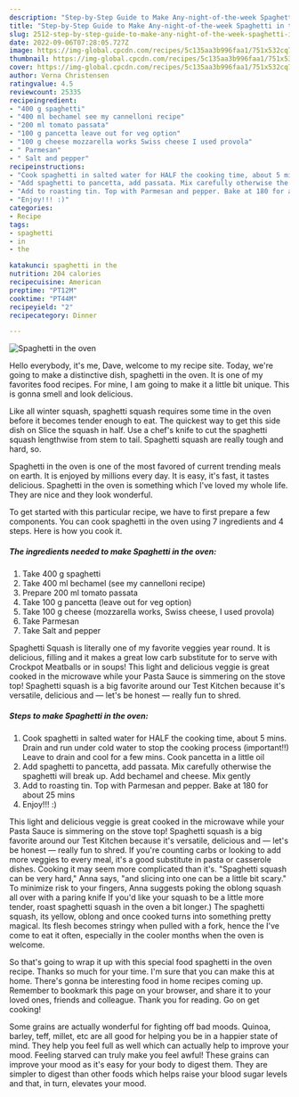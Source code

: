 ```yaml
---
description: "Step-by-Step Guide to Make Any-night-of-the-week Spaghetti in the oven"
title: "Step-by-Step Guide to Make Any-night-of-the-week Spaghetti in the oven"
slug: 2512-step-by-step-guide-to-make-any-night-of-the-week-spaghetti-in-the-oven
date: 2022-09-06T07:28:05.727Z
image: https://img-global.cpcdn.com/recipes/5c135aa3b996faa1/751x532cq70/spaghetti-in-the-oven-recipe-main-photo.jpg
thumbnail: https://img-global.cpcdn.com/recipes/5c135aa3b996faa1/751x532cq70/spaghetti-in-the-oven-recipe-main-photo.jpg
cover: https://img-global.cpcdn.com/recipes/5c135aa3b996faa1/751x532cq70/spaghetti-in-the-oven-recipe-main-photo.jpg
author: Verna Christensen
ratingvalue: 4.5
reviewcount: 25335
recipeingredient:
- "400 g spaghetti"
- "400 ml bechamel see my cannelloni recipe"
- "200 ml tomato passata"
- "100 g pancetta leave out for veg option"
- "100 g cheese mozzarella works Swiss cheese I used provola"
- " Parmesan"
- " Salt and pepper"
recipeinstructions:
- "Cook spaghetti in salted water for HALF the cooking time, about 5 mins. Drain and run under cold water to stop the cooking process (important!!) Leave to drain and cool for a few mins. Cook pancetta in a little oil"
- "Add spaghetti to pancetta, add passata. Mix carefully otherwise the spaghetti will break up. Add bechamel and cheese. Mix gently"
- "Add to roasting tin. Top with Parmesan and pepper. Bake at 180 for about 25 mins"
- "Enjoy!!! :)"
categories:
- Recipe
tags:
- spaghetti
- in
- the

katakunci: spaghetti in the 
nutrition: 204 calories
recipecuisine: American
preptime: "PT12M"
cooktime: "PT44M"
recipeyield: "2"
recipecategory: Dinner

---
```



![Spaghetti in the oven](https://img-global.cpcdn.com/recipes/5c135aa3b996faa1/751x532cq70/spaghetti-in-the-oven-recipe-main-photo.jpg)

Hello everybody, it's me, Dave, welcome to my recipe site. Today, we're going to make a distinctive dish, spaghetti in the oven. It is one of my favorites food recipes. For mine, I am going to make it a little bit unique. This is gonna smell and look delicious.

Like all winter squash, spaghetti squash requires some time in the oven before it becomes tender enough to eat. The quickest way to get this side dish on Slice the squash in half. Use a chef&#39;s knife to cut the spaghetti squash lengthwise from stem to tail. Spaghetti squash are really tough and hard, so.

Spaghetti in the oven is one of the most favored of current trending meals on earth. It is enjoyed by millions every day. It is easy, it's fast, it tastes delicious. Spaghetti in the oven is something which I've loved my whole life. They are nice and they look wonderful.


To get started with this particular recipe, we have to first prepare a few components. You can cook spaghetti in the oven using 7 ingredients and 4 steps. Here is how you cook it.

<!--inarticleads1-->

##### The ingredients needed to make Spaghetti in the oven:

1. Take 400 g spaghetti
1. Take 400 ml bechamel (see my cannelloni recipe)
1. Prepare 200 ml tomato passata
1. Take 100 g pancetta (leave out for veg option)
1. Take 100 g cheese (mozzarella works, Swiss cheese, I used provola)
1. Take  Parmesan
1. Take  Salt and pepper


Spaghetti Squash is literally one of my favorite veggies year round. It is delicious, filling and it makes a great low carb substitute for to serve with Crockpot Meatballs or in soups! This light and delicious veggie is great cooked in the microwave while your Pasta Sauce is simmering on the stove top! Spaghetti squash is a big favorite around our Test Kitchen because it&#39;s versatile, delicious and — let&#39;s be honest — really fun to shred. 

<!--inarticleads2-->

##### Steps to make Spaghetti in the oven:

1. Cook spaghetti in salted water for HALF the cooking time, about 5 mins. Drain and run under cold water to stop the cooking process (important!!) Leave to drain and cool for a few mins. Cook pancetta in a little oil
1. Add spaghetti to pancetta, add passata. Mix carefully otherwise the spaghetti will break up. Add bechamel and cheese. Mix gently
1. Add to roasting tin. Top with Parmesan and pepper. Bake at 180 for about 25 mins
1. Enjoy!!! :)


This light and delicious veggie is great cooked in the microwave while your Pasta Sauce is simmering on the stove top! Spaghetti squash is a big favorite around our Test Kitchen because it&#39;s versatile, delicious and — let&#39;s be honest — really fun to shred. If you&#39;re counting carbs or looking to add more veggies to every meal, it&#39;s a good substitute in pasta or casserole dishes. Cooking it may seem more complicated than it&#39;s. &#34;Spaghetti squash can be very hard,&#34; Anna says, &#34;and slicing into one can be a little bit scary.&#34; To minimize risk to your fingers, Anna suggests poking the oblong squash all over with a paring knife If you&#39;d like your squash to be a little more tender, roast spaghetti squash in the oven a bit longer.) The spaghetti squash, its yellow, oblong and once cooked turns into something pretty magical. Its flesh becomes stringy when pulled with a fork, hence the I&#39;ve come to eat it often, especially in the cooler months when the oven is welcome. 

So that's going to wrap it up with this special food spaghetti in the oven recipe. Thanks so much for your time. I'm sure that you can make this at home. There's gonna be interesting food in home recipes coming up. Remember to bookmark this page on your browser, and share it to your loved ones, friends and colleague. Thank you for reading. Go on get cooking!

Some grains are actually wonderful for fighting off bad moods. Quinoa, barley, teff, millet, etc are all good for helping you be in a happier state of mind. They help you feel full as well which can actually help to improve your mood. Feeling starved can truly make you feel awful! These grains can improve your mood as it's easy for your body to digest them. They are simpler to digest than other foods which helps raise your blood sugar levels and that, in turn, elevates your mood.
